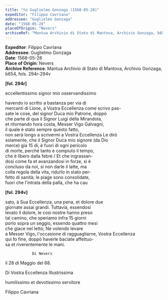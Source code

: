 ```yaml
---
title: "to Guglielmo Gonzaga (1568-05-28)"
expeditor: "Filippo Cavriana"
addressee: "Guglielmo Gonzaga"
date: "1568-05-28"
placeOfOrigin: "Nevers"
archiveRef: "Mantua Archivio di Stato di Mantova, Archivio Gonzaga, b654, fols. 294r-294v"
---
```


**Expeditor**: Filippo Cavriana  
**Addressee**: Guglielmo Gonzaga  
**Date**: 1568-05-28  
**Place of Origin**: Nevers  
**Archive Reference**: Mantua Archivio di Stato di Mantova, Archivio Gonzaga, b654, fols. 294r-294v  


        
            
                
**[fol. 294r]**

                  
eccellentissimo signor mio osservandissimo


                  
havendo io scritto a bastanza per via di   
mercanti di Lione, a Vostra Eccellenza come scrivo pas-  
sate le cose, del signor Duca mio Patrone, doppò   
che parte di qua il Signor Luigi della Mirandola,   
et ritornando hora costa, Messer Vigo Galvagni,   
il quale è stato sempre questo fatto,   
non serà longo a scrivermi a Vostra Eccellenza Le dirò   
solamente, che il Signor Duca mio signore (da Dio   
merce) gia 15 di, è fuori di ogni pericolo   
di morte, perché tanto è compiuto il tempo,   
che è libero dalla febre / Et che ingrassan-  
dosi come fa et avanzandosi in forze, si è   
concluso da noi, si non darle il latte, ma   
colla regola della vita, ridurlo in stato per-  
fetto di sanità; le piage sono consolidate,   
fuori che l'intrata della palla, che ha cau
				
**[fol. 294v]**

				  
sato, à Sua Eccellenza, una pena, et dolore due   
giornate assai grandi. Tuttavia, essendosi   
levato il dolore, le cosi nostre hanno preso   
tal camino, che speriamo infra 15 giorni   
porlo sopra un seggio, essendo quattro mesi   
che giace nel letto; Ne volendo levare   
a Messer Vigo, l'occasione di ragguagliarne, Vostra Eccellenza   
qui fo fine, doppò haverle baciate affettuo-  
sa et riverentemente le mani.


                
                Di Nevers   
il 28 di Maggio del 68.
                  
Di Vostra Eccellenza Illustrissima
                  
humilissimo et devotissimo servitore
                  
Filippo Cavriana
                


            
        
    